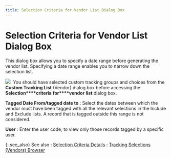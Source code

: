 ```yaml
---
title: Selection Criteria for Vendor List Dialog Box
---
```


# Selection Criteria for Vendor List Dialog Box


This dialog box allows you to specify a date range before generating  the vendor list. Specifying a date range enables you to narrow down the  selection list.


![]({{site.ct_baseurl}}/img/note.gif)  You  should have selected custom tracking groups and choices from the **Custom Tracking List** (Vendor) dialog  box before accessing the **Selection****criteria** **for****vendor** **list**  dialog box.


**Tagged Date From/tagged date to**
: Select the dates between which the vendor must have  been tagged with all the relevant selections in the Include and Exclude  lists. A record that is tagged outside this range is not considered.


**User**
: Enter the user code, to view only those records  tagged by a specific user.


{:.see_also}
See also
: [Selection  Criteria Details]({{site.ct_baseurl}}/misc/selection_criteria_details_vendor.html)
: [Tracking  Selections (Vendors) Browser]({{site.ct_baseurl}}/vendor-tracking/tracking_selections_vendor_browser.html)
